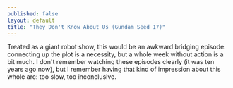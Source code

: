 ```yaml
---
published: false
layout: default
title: "They Don't Know About Us (Gundam Seed 17)"
---
```

Treated as a giant robot show, this would be an awkward bridging episode: connecting up the plot is a necessity, but a whole week without action is a bit much. I don't remember watching these episodes clearly (it was ten years ago now), but I remember having that kind of impression about this whole arc: too slow, too inconclusive.
